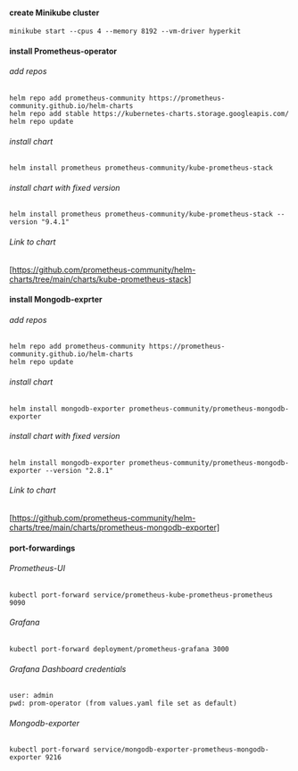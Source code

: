#### create Minikube cluster
    minikube start --cpus 4 --memory 8192 --vm-driver hyperkit

#### install Prometheus-operator
###### add repos
    helm repo add prometheus-community https://prometheus-community.github.io/helm-charts
    helm repo add stable https://kubernetes-charts.storage.googleapis.com/
    helm repo update

###### install chart
    helm install prometheus prometheus-community/kube-prometheus-stack

###### install chart with fixed version    
    helm install prometheus prometheus-community/kube-prometheus-stack --version "9.4.1"

###### Link to chart
[https://github.com/prometheus-community/helm-charts/tree/main/charts/kube-prometheus-stack]




#### install Mongodb-exprter
###### add repos
    helm repo add prometheus-community https://prometheus-community.github.io/helm-charts
    helm repo update

###### install chart
    helm install mongodb-exporter prometheus-community/prometheus-mongodb-exporter

###### install chart with fixed version    
    helm install mongodb-exporter prometheus-community/prometheus-mongodb-exporter --version "2.8.1"

###### Link to chart
[https://github.com/prometheus-community/helm-charts/tree/main/charts/prometheus-mongodb-exporter]




#### port-forwardings
###### Prometheus-UI
    kubectl port-forward service/prometheus-kube-prometheus-prometheus 9090

###### Grafana
    kubectl port-forward deployment/prometheus-grafana 3000

###### Grafana Dashboard credentials
    user: admin
    pwd: prom-operator (from values.yaml file set as default)

###### Mongodb-exporter 
    kubectl port-forward service/mongodb-exporter-prometheus-mongodb-exporter 9216  


